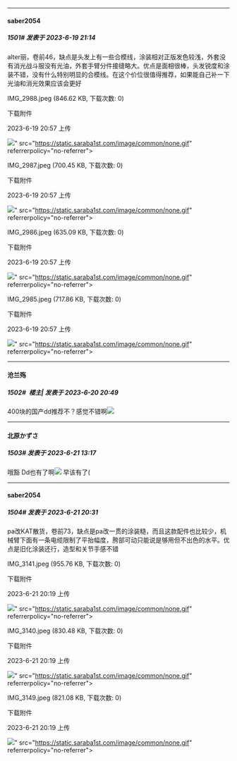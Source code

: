 
*****

####  saber2054  
##### 1501#       发表于 2023-6-19 21:14

alter丽，卷前46，缺点是头发上有一些合模线，涂装相对正版发色较浅，外套没有消光战斗服没有光油，外套手臂分件接缝略大。优点是面相很棒，头发锐度和涂装不错，没有什么特别明显的合模线。在这个价位很值得推荐，如果能自己补一下光油和消光效果应该会更好

IMG_2988.jpeg
(846.62 KB, 下载次数: 0)

下载附件

2023-6-19 20:57 上传

<img src="https://img.saraba1st.com/forum/202306/19/205750hal3zmiifrw8a1fn.jpeg" referrerpolicy="no-referrer">" src="https://static.saraba1st.com/image/common/none.gif" referrerpolicy="no-referrer">

IMG_2987.jpeg
(700.45 KB, 下载次数: 0)

下载附件

2023-6-19 20:57 上传

<img src="https://img.saraba1st.com/forum/202306/19/205750r74xkjqc1nxjofuh.jpeg" referrerpolicy="no-referrer">" src="https://static.saraba1st.com/image/common/none.gif" referrerpolicy="no-referrer">

IMG_2986.jpeg
(635.09 KB, 下载次数: 0)

下载附件

2023-6-19 20:57 上传

<img src="https://img.saraba1st.com/forum/202306/19/205749i5gzp9z2d6gdxd9l.jpeg" referrerpolicy="no-referrer">" src="https://static.saraba1st.com/image/common/none.gif" referrerpolicy="no-referrer">

IMG_2985.jpeg
(717.86 KB, 下载次数: 0)

下载附件

2023-6-19 20:57 上传

<img src="https://img.saraba1st.com/forum/202306/19/205749ioffif6ggdztccng.jpeg" referrerpolicy="no-referrer">" src="https://static.saraba1st.com/image/common/none.gif" referrerpolicy="no-referrer">


*****

####  沧兰殇  
##### 1502#         楼主| 发表于 2023-6-20 20:49

400块的国产dd推荐不？感觉不错啊<img src="https://p.sda1.dev/12/5a822745b122a556fd02f40cfe5661ca/CMP_20230620204851558.png" referrerpolicy="no-referrer">


*****

####  北原かずさ  
##### 1503#       发表于 2023-6-21 13:17

哦豁 Dd也有了啊<img src="https://static.saraba1st.com/image/smiley/face2017/091.png" referrerpolicy="no-referrer">
早该有了(


*****

####  saber2054  
##### 1504#       发表于 2023-6-21 20:31

pa改KAT散货，卷前73，缺点是pa改一贯的涂装糙，而且这款配件也比较少，机械臂下面有一条电缆限制了平抬幅度，胯部可动只能说是够用但不出色的水平。优点是旧化涂装还行，造型和关节手感不错

IMG_3141.jpeg
(955.76 KB, 下载次数: 0)

下载附件

2023-6-21 20:19 上传

<img src="https://img.saraba1st.com/forum/202306/21/201939osemfsdwzwe6769w.jpeg" referrerpolicy="no-referrer">" src="https://static.saraba1st.com/image/common/none.gif" referrerpolicy="no-referrer">

IMG_3140.jpeg
(830.48 KB, 下载次数: 0)

下载附件

2023-6-21 20:19 上传

<img src="https://img.saraba1st.com/forum/202306/21/201937c65t4fccq506c55u.jpeg" referrerpolicy="no-referrer">" src="https://static.saraba1st.com/image/common/none.gif" referrerpolicy="no-referrer">

IMG_3149.jpeg
(821.08 KB, 下载次数: 0)

下载附件

2023-6-21 20:19 上传

<img src="https://img.saraba1st.com/forum/202306/21/201937kxqq5isgqlleq1se.jpeg" referrerpolicy="no-referrer">" src="https://static.saraba1st.com/image/common/none.gif" referrerpolicy="no-referrer">

